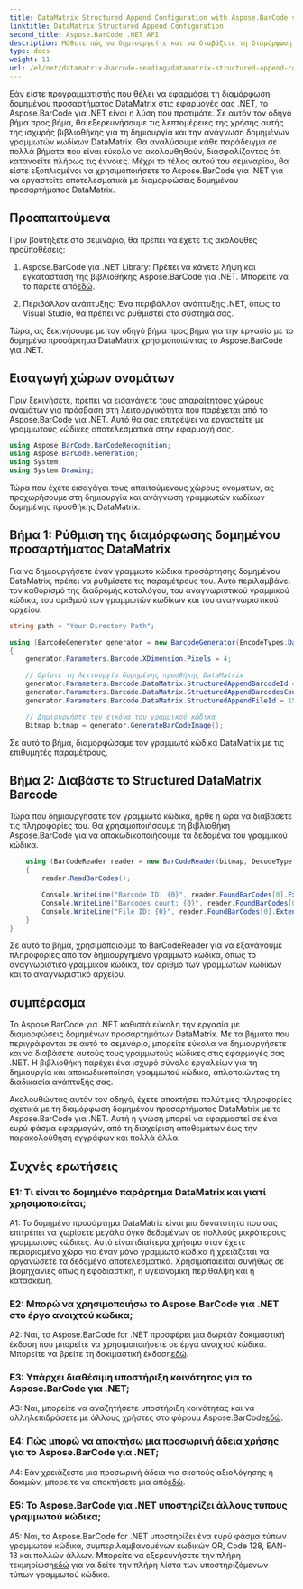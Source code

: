 ```yaml
---
title: DataMatrix Structured Append Configuration with Aspose.BarCode για .NET
linktitle: DataMatrix Structured Append Configuration
second_title: Aspose.BarCode .NET API
description: Μάθετε πώς να δημιουργείτε και να διαβάζετε τη διαμόρφωση δομημένου προσαρτήματος DataMatrix στο .NET χρησιμοποιώντας το Aspose.BarCode για οργάνωση δεδομένων υψηλής απόδοσης.
type: docs
weight: 11
url: /el/net/datamatrix-barcode-reading/datamatrix-structured-append-configuration/
---
```

Εάν είστε προγραμματιστής που θέλει να εφαρμόσει τη διαμόρφωση δομημένου προσαρτήματος DataMatrix στις εφαρμογές σας .NET, το Aspose.BarCode για .NET είναι η λύση που προτιμάτε. Σε αυτόν τον οδηγό βήμα προς βήμα, θα εξερευνήσουμε τις λεπτομέρειες της χρήσης αυτής της ισχυρής βιβλιοθήκης για τη δημιουργία και την ανάγνωση δομημένων γραμμωτών κωδίκων DataMatrix. Θα αναλύσουμε κάθε παράδειγμα σε πολλά βήματα που είναι εύκολο να ακολουθηθούν, διασφαλίζοντας ότι κατανοείτε πλήρως τις έννοιες. Μέχρι το τέλος αυτού του σεμιναρίου, θα είστε εξοπλισμένοι να χρησιμοποιήσετε το Aspose.BarCode για .NET για να εργαστείτε αποτελεσματικά με διαμορφώσεις δομημένου προσαρτήματος DataMatrix.

## Προαπαιτούμενα

Πριν βουτήξετε στο σεμινάριο, θα πρέπει να έχετε τις ακόλουθες προϋποθέσεις:

1.  Aspose.BarCode για .NET Library: Πρέπει να κάνετε λήψη και εγκατάσταση της βιβλιοθήκης Aspose.BarCode για .NET. Μπορείτε να το πάρετε από[εδώ](https://releases.aspose.com/barcode/net/).

2. Περιβάλλον ανάπτυξης: Ένα περιβάλλον ανάπτυξης .NET, όπως το Visual Studio, θα πρέπει να ρυθμιστεί στο σύστημά σας.

Τώρα, ας ξεκινήσουμε με τον οδηγό βήμα προς βήμα για την εργασία με το δομημένο προσάρτημα DataMatrix χρησιμοποιώντας το Aspose.BarCode για .NET.

## Εισαγωγή χώρων ονομάτων

Πριν ξεκινήσετε, πρέπει να εισαγάγετε τους απαραίτητους χώρους ονομάτων για πρόσβαση στη λειτουργικότητα που παρέχεται από το Aspose.BarCode για .NET. Αυτό θα σας επιτρέψει να εργαστείτε με γραμμωτούς κώδικες αποτελεσματικά στην εφαρμογή σας.

```csharp
using Aspose.BarCode.BarCodeRecognition;
using Aspose.BarCode.Generation;
using System;
using System.Drawing;
```

Τώρα που έχετε εισαγάγει τους απαιτούμενους χώρους ονομάτων, ας προχωρήσουμε στη δημιουργία και ανάγνωση γραμμωτών κωδίκων δομημένης προσθήκης DataMatrix.


## Βήμα 1: Ρύθμιση της διαμόρφωσης δομημένου προσαρτήματος DataMatrix

Για να δημιουργήσετε έναν γραμμωτό κώδικα προσάρτησης δομημένου DataMatrix, πρέπει να ρυθμίσετε τις παραμέτρους του. Αυτό περιλαμβάνει τον καθορισμό της διαδρομής καταλόγου, του αναγνωριστικού γραμμικού κώδικα, του αριθμού των γραμμωτών κωδίκων και του αναγνωριστικού αρχείου.

```csharp
string path = "Your Directory Path";

using (BarcodeGenerator generator = new BarcodeGenerator(EncodeTypes.DataMatrix, "Aspose"))
{
    generator.Parameters.Barcode.XDimension.Pixels = 4;

    // Ορίστε τη λειτουργία δομημένης προσθήκης DataMatrix
    generator.Parameters.Barcode.DataMatrix.StructuredAppendBarcodeId = 3;
    generator.Parameters.Barcode.DataMatrix.StructuredAppendBarcodesCount = 5;
    generator.Parameters.Barcode.DataMatrix.StructuredAppendFileId = 150;

    // Δημιουργήστε την εικόνα του γραμμικού κώδικα
    Bitmap bitmap = generator.GenerateBarCodeImage();
```

Σε αυτό το βήμα, διαμορφώσαμε τον γραμμωτό κώδικα DataMatrix με τις επιθυμητές παραμέτρους.

## Βήμα 2: Διαβάστε το Structured DataMatrix Barcode

Τώρα που δημιουργήσατε τον γραμμωτό κώδικα, ήρθε η ώρα να διαβάσετε τις πληροφορίες του. Θα χρησιμοποιήσουμε τη βιβλιοθήκη Aspose.BarCode για να αποκωδικοποιήσουμε τα δεδομένα του γραμμικού κώδικα.

```csharp
    using (BarCodeReader reader = new BarCodeReader(bitmap, DecodeType.DataMatrix))
    {
        reader.ReadBarCodes();

        Console.WriteLine("Barcode ID: {0}", reader.FoundBarCodes[0].Extended.DataMatrix.StructuredAppendBarcodeId);
        Console.WriteLine("Barcodes count: {0}", reader.FoundBarCodes[0].Extended.DataMatrix.StructuredAppendBarcodesCount);
        Console.WriteLine("File ID: {0}", reader.FoundBarCodes[0].Extended.DataMatrix.StructuredAppendFileId);
    }
}
```

Σε αυτό το βήμα, χρησιμοποιούμε το BarCodeReader για να εξαγάγουμε πληροφορίες από τον δημιουργημένο γραμμωτό κώδικα, όπως το αναγνωριστικό γραμμικού κώδικα, τον αριθμό των γραμμωτών κωδίκων και το αναγνωριστικό αρχείου.

## συμπέρασμα

Το Aspose.BarCode για .NET καθιστά εύκολη την εργασία με διαμορφώσεις δομημένων προσαρτημάτων DataMatrix. Με τα βήματα που περιγράφονται σε αυτό το σεμινάριο, μπορείτε εύκολα να δημιουργήσετε και να διαβάσετε αυτούς τους γραμμωτούς κώδικες στις εφαρμογές σας .NET. Η βιβλιοθήκη παρέχει ένα ισχυρό σύνολο εργαλείων για τη δημιουργία και αποκωδικοποίηση γραμμωτού κώδικα, απλοποιώντας τη διαδικασία ανάπτυξής σας.

Ακολουθώντας αυτόν τον οδηγό, έχετε αποκτήσει πολύτιμες πληροφορίες σχετικά με τη διαμόρφωση δομημένου προσαρτήματος DataMatrix με το Aspose.BarCode για .NET. Αυτή η γνώση μπορεί να εφαρμοστεί σε ένα ευρύ φάσμα εφαρμογών, από τη διαχείριση αποθεμάτων έως την παρακολούθηση εγγράφων και πολλά άλλα.

## Συχνές ερωτήσεις

### Ε1: Τι είναι το δομημένο παράρτημα DataMatrix και γιατί χρησιμοποιείται;

A1: Το δομημένο προσάρτημα DataMatrix είναι μια δυνατότητα που σας επιτρέπει να χωρίσετε μεγάλο όγκο δεδομένων σε πολλούς μικρότερους γραμμωτούς κώδικες. Αυτό είναι ιδιαίτερα χρήσιμο όταν έχετε περιορισμένο χώρο για έναν μόνο γραμμωτό κώδικα ή χρειάζεται να οργανώσετε τα δεδομένα αποτελεσματικά. Χρησιμοποιείται συνήθως σε βιομηχανίες όπως η εφοδιαστική, η υγειονομική περίθαλψη και η κατασκευή.

### Ε2: Μπορώ να χρησιμοποιήσω το Aspose.BarCode για .NET στο έργο ανοιχτού κώδικα;

 A2: Ναι, το Aspose.BarCode for .NET προσφέρει μια δωρεάν δοκιμαστική έκδοση που μπορείτε να χρησιμοποιήσετε σε έργα ανοιχτού κώδικα. Μπορείτε να βρείτε τη δοκιμαστική έκδοση[εδώ](https://releases.aspose.com/).

### Ε3: Υπάρχει διαθέσιμη υποστήριξη κοινότητας για το Aspose.BarCode για .NET;

 A3: Ναι, μπορείτε να αναζητήσετε υποστήριξη κοινότητας και να αλληλεπιδράσετε με άλλους χρήστες στο φόρουμ Aspose.BarCode[εδώ](https://forum.aspose.com/c/barcode/13).

### Ε4: Πώς μπορώ να αποκτήσω μια προσωρινή άδεια χρήσης για το Aspose.BarCode για .NET;

 A4: Εάν χρειάζεστε μια προσωρινή άδεια για σκοπούς αξιολόγησης ή δοκιμών, μπορείτε να αποκτήσετε μια από[εδώ](https://purchase.aspose.com/temporary-license/).

### Ε5: Το Aspose.BarCode για .NET υποστηρίζει άλλους τύπους γραμμωτού κώδικα;

 A5: Ναι, το Aspose.BarCode for .NET υποστηρίζει ένα ευρύ φάσμα τύπων γραμμωτού κώδικα, συμπεριλαμβανομένων κωδικών QR, Code 128, EAN-13 και πολλών άλλων. Μπορείτε να εξερευνήσετε την πλήρη τεκμηρίωση[εδώ](https://reference.aspose.com/barcode/net/) για να δείτε την πλήρη λίστα των υποστηριζόμενων τύπων γραμμωτού κώδικα.
